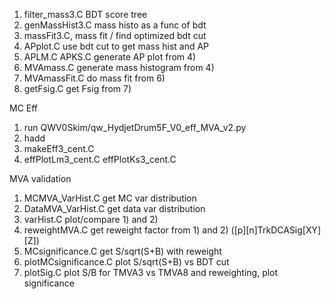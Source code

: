 

1) filter_mass3.C               BDT score tree
2) genMassHist3.C               mass histo as a func of bdt
3) massFit3.C,                  mass fit / find optimized bdt cut
4) APplot.C                     use bdt cut to get mass hist and AP
5) APLM.C APKS.C                generate AP plot from 4)
6) MVAmass.C                    generate mass histogram from 4)
7) MVAmassFit.C                 do mass fit from 6)
8) getFsig.C                    get Fsig from 7)


MC Eff
1) run QWV0Skim/qw_HydjetDrum5F_V0_eff_MVA_v2.py
2) hadd
3) makeEff3_cent.C
4) effPlotLm3_cent.C effPlotKs3_cent.C


MVA validation
1) MCMVA_VarHist.C      get MC var distribution
2) DataMVA_VarHist.C    get data var distribution
3) varHist.C            plot/compare 1) and 2)
4) reweightMVA.C        get reweight factor from 1) and 2) ([p][n]TrkDCASig[XY][Z])
5) MCsignificance.C     get S/sqrt(S+B) with reweight
6) plotMCsignificance.C plot S/sqrt(S+B) vs BDT cut
7) plotSig.C            plot S/B for TMVA3 vs TMVA8 and reweighting, plot significance

